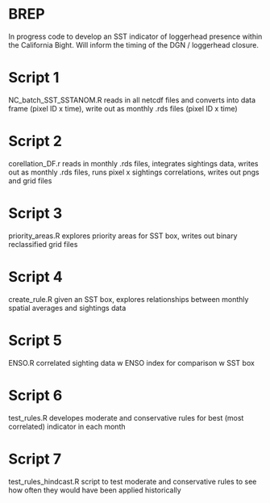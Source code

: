 # BREP
In progress code to develop an SST indicator of loggerhead presence within the California Bight. Will inform the timing of the DGN / loggerhead closure.

# Script 1
NC_batch_SST_SSTANOM.R
  reads in all netcdf files and converts into data frame (pixel ID x time), write out as monthly .rds files (pixel ID x time)

# Script 2
corellation_DF.r
  reads in monthly .rds files, integrates sightings data, writes out as monthly .rds files, runs pixel x sightings correlations, writes out pngs and grid files
  
# Script 3
priority_areas.R
  explores priority areas for SST box, writes out binary reclassified grid files
  
# Script 4
create_rule.R
  given an SST box, explores relationships between monthly spatial averages and sightings data
  
# Script 5
ENSO.R
  correlated sighting data w ENSO index for comparison w SST box
  
# Script 6
test_rules.R
  developes moderate and conservative rules for best (most correlated) indicator in each month  
  
# Script 7
test_rules_hindcast.R
  script to test moderate and conservative rules to see how often they would have been applied historically